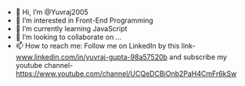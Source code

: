 - 👋 Hi, I’m @Yuvraj2005
- 👀 I’m interested in Front-End Programming 
- 🌱 I’m currently learning JavaScript
- 💞️ I’m looking to collaborate on ...
- 📫 How to reach me: Follow me on LinkedIn by this link- www.linkedin.com/in/yuvraj-gupta-98a57520b and subscribe my youtube channel- https://www.youtube.com/channel/UCQeDCBiOnb2PaH4CmFr6kSw

<!---
Yuvraj2005/Yuvraj2005 is a ✨ special ✨ repository because its `README.md` (this file) appears on your GitHub profile.
You can click the Preview link to take a look at your changes.
--->
